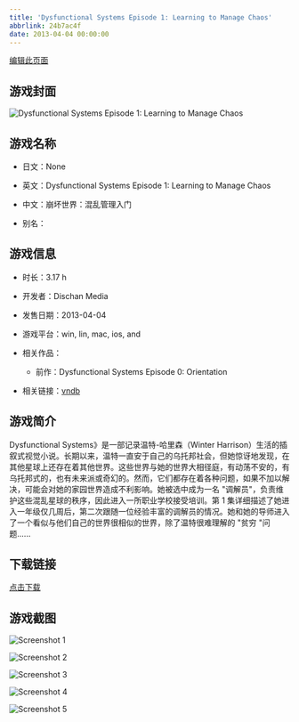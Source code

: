 ```yaml
---
title: 'Dysfunctional Systems Episode 1: Learning to Manage Chaos'
abbrlink: 24b7ac4f
date: 2013-04-04 00:00:00
---
```

[编辑此页面](https://github.com/ACG-3/ADV3-source/blob/main/source/_posts/games/Dysfunctional%20Systems%20Episode%201%20Learning%20to%20Manage%20Chaos.md)

## 游戏封面

![Dysfunctional Systems Episode 1: Learning to Manage Chaos](https://pan.timero.xyz/d/onedrive/img_lib_001/Dysfunctional%20Systems%20Episode%201%20Learning%20to%20Manage%20Chaos_cover.avif)


## 游戏名称

- 日文：None
- 英文：Dysfunctional Systems Episode 1: Learning to Manage Chaos
- 中文：崩坏世界：混乱管理入门

- 别名：


## 游戏信息

- 时长：3.17 h
- 开发者：Dischan Media
- 发售日期：2013-04-04
- 游戏平台：win, lin, mac, ios, and
- 相关作品：
   - 前作：Dysfunctional Systems Episode 0: Orientation

- 相关链接：[vndb](https://vndb.org/v11944)


## 游戏简介

Dysfunctional Systems》是一部记录温特-哈里森（Winter Harrison）生活的插叙式视觉小说。长期以来，温特一直安于自己的乌托邦社会，但她惊讶地发现，在其他星球上还存在着其他世界。这些世界与她的世界大相径庭，有动荡不安的，有乌托邦式的，也有未来派或奇幻的。然而，它们都存在着各种问题，如果不加以解决，可能会对她的家园世界造成不利影响。她被选中成为一名 "调解员"，负责维护这些混乱星球的秩序，因此进入一所职业学校接受培训。第 1 集详细描述了她进入一年级仅几周后，第二次跟随一位经验丰富的调解员的情况。她和她的导师进入了一个看似与他们自己的世界很相似的世界，除了温特很难理解的 "贫穷 "问题......


## 下载链接

[点击下载](https://pan.timero.xyz/onedrive/adv_lib_001/Dysfunctional%20Systems%20Episode%201%20Learning%20to%20Manage%20Chaos)


## 游戏截图


![Screenshot 1](https://pan.timero.xyz/d/onedrive/img_lib_001/Dysfunctional%20Systems%20Episode%201%20Learning%20to%20Manage%20Chaos_Screenshot_1.avif)

![Screenshot 2](https://pan.timero.xyz/d/onedrive/img_lib_001/Dysfunctional%20Systems%20Episode%201%20Learning%20to%20Manage%20Chaos_Screenshot_2.avif)

![Screenshot 3](https://pan.timero.xyz/d/onedrive/img_lib_001/Dysfunctional%20Systems%20Episode%201%20Learning%20to%20Manage%20Chaos_Screenshot_3.avif)

![Screenshot 4](https://pan.timero.xyz/d/onedrive/img_lib_001/Dysfunctional%20Systems%20Episode%201%20Learning%20to%20Manage%20Chaos_Screenshot_4.avif)

![Screenshot 5](https://pan.timero.xyz/d/onedrive/img_lib_001/Dysfunctional%20Systems%20Episode%201%20Learning%20to%20Manage%20Chaos_Screenshot_5.avif)

